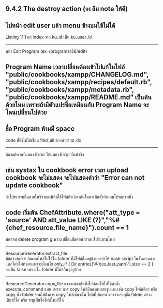 9.4.2 The destroy action (งง ลืม note ให้ดี)
---
ไปหน้า edit user แล้ว menu ข้างบนใช้ไม่ได้
---
Listing 11.1 แก้ index จาก ku_id เป็น ku_user_id

---
หน้า Edit Program (ex. /programs/36/edit)

Program Name เวลาเปลี่ยนต้องเข้าไปแก้ในไฟล์
"public/cookbooks/xampp/CHANGELOG.md", 
"public/cookbooks/xampp/recipes/default.rb", 
"public/cookbooks/xampp/metadata.rb", 
"public/cookbooks/xampp/README.md"
เป็นต้น ด้วยไหม เพราะถ้ามีตัวแปรชื่อเหมือนกับ Program Name จะโดนเปลี่ยนไปด้วย
---
ชื่อ Program ห้ามมี space
---
code ที่ยังไม่ได้เขียน find_all ด้วยคำว่า to_do

---
ต้องแก้พวกที่แสดง Error ให้แสดง Error ที่แท้จริง

เช่น systax ใน cookbook error เวลา upload cookbook จะไม่แสดง จะไปแสดงคำว่า "Error can not update cookbook"
---
ถ้าโปรแกรมอื่นภายในวิชาของนิสิตใช้ไฟล์ตัวเดียวกันในการติดตั้งห้ามลบโปรแกรมทิ้ง

code เริ่มต้น 
ChefAttribute.where("att_type = 'source' AND att_value LIKE (?)","%#{chef_resource.file_name}").count == 1
---
ทดสอบ delete program gเพราะเปลี่ยนขั้นตอนการลบโปรแกรมใหม่

---

ResourceGenerator.extract_file  
มีข้อจำกัดที่ว่า ถ้าแตกไฟล์ไปไว้ใน folder ที่มีไฟล์อื่นอยู่ด้วยจะทำให้ bash script ในขั้นตอนการแตกไฟล์ไม่ทำงานเพราะเงื่อนไข
only_if { Dir.entries('#{des_last_path}').size == 2 }
จะเป็น false เพราะใน folder มีไฟล์อื่นๆอยู่ด้วย

---

ResourceGenerator.copy_file
อาจจะต้องตัดทิ้งไปก่อนให้ไปใช้คำสั่ง execute_command แทน
เพราะ การ copy ไฟล์มีหลากหลายรูปแบบเช่น copy ไฟล์เดียว หรือ copy ทั้ง folder รวมไปถึงการ copy ไฟล์เดียวนั้น ไฟล์ที่ปลายทางอาจจะระบุชื่อ folder อย่างเดียวก็ได้ หรือ ระบุเป็นชื่อไฟล์ใหม่ก็ได้
